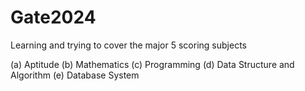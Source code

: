 # Gate2024

Learning and trying to cover the major 5 scoring subjects 

(a) Aptitude
(b) Mathematics
(c) Programming
(d) Data Structure and Algorithm
(e) Database System
